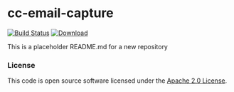 
# cc-email-capture

[![Build Status](https://travis-ci.org/hmrc/cc-email-capture.svg?branch=master)](https://travis-ci.org/hmrc/cc-email-capture) [ ![Download](https://api.bintray.com/packages/hmrc/releases/cc-email-capture/images/download.svg) ](https://bintray.com/hmrc/releases/cc-email-capture/_latestVersion)

This is a placeholder README.md for a new repository

### License

This code is open source software licensed under the [Apache 2.0 License]("http://www.apache.org/licenses/LICENSE-2.0.html").
    